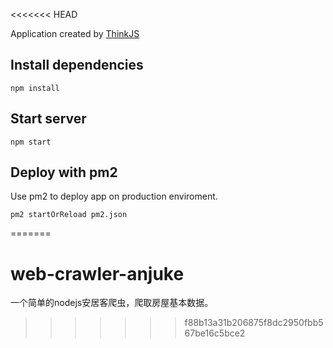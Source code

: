 <<<<<<< HEAD

Application created by [ThinkJS](http://www.thinkjs.org)

## Install dependencies

```
npm install
```

## Start server

```
npm start
```

## Deploy with pm2

Use pm2 to deploy app on production enviroment.

```
pm2 startOrReload pm2.json
```
=======
# web-crawler-anjuke
一个简单的nodejs安居客爬虫，爬取房屋基本数据。
>>>>>>> f88b13a31b206875f8dc2950fbb567be16c5bce2
